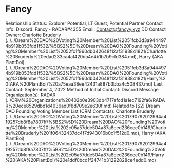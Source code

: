 # Fancy

Relationship Status: Explorer Potential, LT Guest, Potential Partner
Contact Info: Discord: Fancy・RADAR#4355
Email: Contact@fancyy.xyz
DD Contact Owner: Charlotte Bruderly (../../Dream%20DAO%20Voting%20Member%20List%2051fcb3d3a9444974b919b053fdd1f532/%5BS2%5D%20Dream%20DAO%20Founding%20Voting%20Member%20List%2052fc1f960db042648f12af3193841821/Charlotte%20Bruderly%20edad233ca4af420da4e4b1b7b9cfd384.md), Harry (AKA PlantBoi) (../../Dream%20DAO%20Voting%20Member%20List%2051fcb3d3a9444974b919b053fdd1f532/%5BS2%5D%20Dream%20DAO%20Founding%20Voting%20Member%20List%2052fc1f960db042648f12af3193841821/Harry%20(AKA%20PlantBoi)%20a75eaa38ee42431a887b3bba4c508437.md)
Last Contact: September 4, 2022
Method of Initial Contact: Discord Message
Organization(s): RADAR (../CRM%20Organizations%20402b0e3903db4717afcd1a1ec7192fa6/RADAR%20ece8529dbd1d4936ad0f8d709e2e630f.md)
Related to [S2] Dream DAO Founding Voting Member List (CRM Contacts): Charlotte Bruderly (../../Dream%20DAO%20Voting%20Member%20List%201790792012994a419257db8f8a7807ff/%5BS2%5D%20Dream%20DAO%20Founding%20Voting%20Member%20List%202c05a57dde504a87a8ced236cce0b149/Charlotte%20Bruderly%201f06432437dc4f7d943016b0c1f512d0.md), Harry (AKA PlantBoi) (../../Dream%20DAO%20Voting%20Member%20List%201790792012994a419257db8f8a7807ff/%5BS2%5D%20Dream%20DAO%20Founding%20Voting%20Member%20List%202c05a57dde504a87a8ced236cce0b149/Harry%20(AKA%20PlantBoi)%20e1ddf0bcd1f24741b31222828ce4edd0.md)